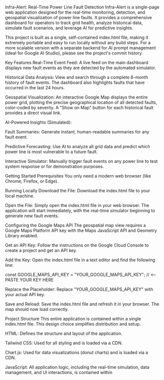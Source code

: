 Infra-Alert: Real-Time Power Line Fault Detection
Infra-Alert is a single-page web application designed for the real-time monitoring, detection, and geospatial visualization of power line faults. It provides a comprehensive dashboard for operators to track grid health, analyze historical data, simulate fault scenarios, and leverage AI for predictive insights.

This project is built as a single, self-contained index.html file, making it extremely portable and easy to run locally without any build steps. For a more scalable version with a separate backend for AI prompt management (ideal for Google AI Studio), please see the project's commit history.

Key Features
Real-Time Event Feed: A live feed on the main dashboard displays new fault events as they are detected by the automated simulator.

Historical Data Analysis: View and search through a complete 8-month history of fault events. The dashboard also highlights faults that have occurred in the last 24 hours.

Geospatial Visualization: An interactive Google Map displays the entire power grid, plotting the precise geographical location of all detected faults, color-coded by severity. A "Show on Map" button for each historical fault provides a direct visual link.

AI-Powered Insights (Simulated):

Fault Summaries: Generate instant, human-readable summaries for any fault event.

Predictive Forecasting: Use AI to analyze all grid data and predict which power line is most vulnerable to a future fault.

Interactive Simulator: Manually trigger fault events on any power line to test system response or for demonstration purposes.

Getting Started
Prerequisites
You only need a modern web browser (like Chrome, Firefox, or Edge).

Running Locally
Download the File: Download the index.html file to your local machine.

Open the File: Simply open the index.html file in your web browser. The application will start immediately, with the real-time simulator beginning to generate new fault events.

Configuring the Google Maps API
The geospatial map view requires a Google Maps Platform API key with the Maps JavaScript API and Geometry Library enabled.

Get an API Key: Follow the instructions on the Google Cloud Console to create a project and get an API key.

Add the Key: Open the index.html file in a text editor and find the following line:

const GOOGLE_MAPS_API_KEY = "YOUR_GOOGLE_MAPS_API_KEY"; // <-- PASTE YOUR KEY HERE

Replace the Placeholder: Replace "YOUR_GOOGLE_MAPS_API_KEY" with your actual API key.

Save and Reload: Save the index.html file and refresh it in your browser. The map should now load correctly.

Project Structure
This entire application is contained within a single index.html file. This design choice simplifies distribution and setup.

HTML: Defines the structure and layout of the application.

Tailwind CSS: Used for all styling and is loaded via a CDN.

Chart.js: Used for data visualizations (donut charts) and is loaded via a CDN.

JavaScript: All application logic, including the real-time simulation, data management, and UI interactions, is contained within <script> tags at the bottom of the file. The AI features are currently simulated to allow the app to run without a backend, but can be connected to a serverless function.

This self-contained approach means there are no external dependencies to manage or build processes to run.